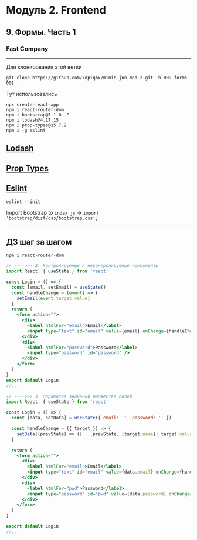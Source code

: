 # Модуль 2. Frontend

## 9. Формы. Часть 1

### Fast Company

---

Для клонирования этой ветки

```code
git clone https://github.com/xdpiqbx/minin-jun-mod-2.git -b 009-forms-001 .
```

Тут использовались

```code
npx create-react-app
npm i react-router-dom
npm i bootstrap@5.1.0 -E
npm i lodash@4.17.15
npm i prop-types@15.7.2
npm i -g eslint
```

## [Lodash](https://lodash.com/)

## [Prop Types](https://www.npmjs.com/package/prop-types)

## [Eslint](https://eslint.org/)

```code
eslint --init
```

Import Bootstrap to `index.js` -> `import 'bootstrap/dist/css/bootstrap.css';`

---

## ДЗ шаг за шагом

```code
npm i react-router-dom
```

```jsx
// ---->>> 2. Контролируемые и неконтролируемые компоненты
import React, { useState } from 'react'

const Login = () => {
  const [email, setEmail] = useState()
  const handleChange = (event) => {
    setEmail(event.target.value)
  }
  return (
    <form action="">
      <div>
        <label htmlFor="email">Email</label>
        <input type="text" id="email" value={email} onChange={handleChange} />
      </div>
      <div>
        <label htmlFor="password">Password</label>
        <input type="password" id="password" />
      </div>
    </form>
  )
}
export default Login
//...
```

```jsx
// ---->>> 3. Обработка значений множества полей
import React, { useState } from 'react'

const Login = () => {
  const [data, setData] = useState({ email: '', password: '' })

  const handleChange = ({ target }) => {
    setData((prevState) => ({ ...prevState, [target.name]: target.value }))
  }

  return (
    <form action="">
      <div>
        <label htmlFor="email">Email</label>
        <input type="text" id="email" value={data.email} onChange={handleChange} name="email" />
      </div>
      <div>
        <label htmlFor="pwd">Password</label>
        <input type="password" id="pwd" value={data.password} onChange={handleChange} name="pwd" />
      </div>
    </form>
  )
}

export default Login
//...
```
